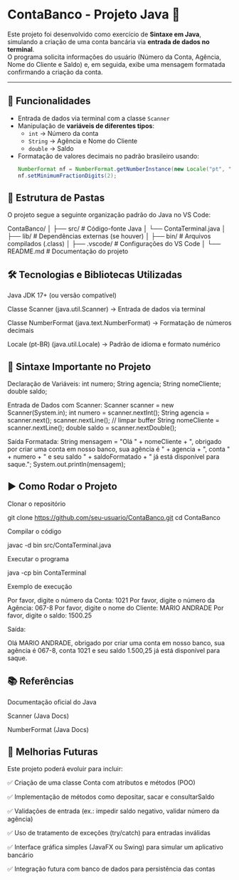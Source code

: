 # ContaBanco - Projeto Java 🚀

Este projeto foi desenvolvido como exercício de **Sintaxe em Java**, simulando a criação de uma conta bancária via **entrada de dados no terminal**.  
O programa solicita informações do usuário (Número da Conta, Agência, Nome do Cliente e Saldo) e, em seguida, exibe uma mensagem formatada confirmando a criação da conta.

---

## 📌 Funcionalidades
- Entrada de dados via terminal com a classe `Scanner`
- Manipulação de **variáveis de diferentes tipos**:
  - `int` → Número da conta
  - `String` → Agência e Nome do Cliente
  - `double` → Saldo
- Formatação de valores decimais no padrão brasileiro usando:
  ```java
  NumberFormat nf = NumberFormat.getNumberInstance(new Locale("pt", "BR"));
  nf.setMinimumFractionDigits(2);

## 📂 Estrutura de Pastas

O projeto segue a seguinte organização padrão do Java no VS Code:

ContaBanco/
│
├── src/                # Código-fonte Java
│   └── ContaTerminal.java
│
├── lib/                # Dependências externas (se houver)
│
├── bin/                # Arquivos compilados (.class)
│
├── .vscode/            # Configurações do VS Code
│
└── README.md           # Documentação do projeto

## 🛠️ Tecnologias e Bibliotecas Utilizadas

Java JDK 17+ (ou versão compatível)

Classe Scanner (java.util.Scanner) → Entrada de dados via terminal

Classe NumberFormat (java.text.NumberFormat) → Formatação de números decimais

Locale (pt-BR) (java.util.Locale) → Padrão de idioma e formato numérico

## 📖 Sintaxe Importante no Projeto

Declaração de Variáveis:
int numero;
String agencia;
String nomeCliente;
double saldo;

Entrada de Dados com Scanner:
Scanner scanner = new Scanner(System.in);
int numero = scanner.nextInt();
String agencia = scanner.next();
scanner.nextLine(); // limpar buffer
String nomeCliente = scanner.nextLine();
double saldo = scanner.nextDouble();

Saída Formatada:
String mensagem = "Olá " + nomeCliente +
                  ", obrigado por criar uma conta em nosso banco, sua agência é " +
                  agencia + ", conta " + numero +
                  " e seu saldo " + saldoFormatado +
                  " já está disponível para saque.";
System.out.println(mensagem);

## ▶️ Como Rodar o Projeto

Clonar o repositório

git clone https://github.com/seu-usuario/ContaBanco.git
cd ContaBanco


Compilar o código

javac -d bin src/ContaTerminal.java


Executar o programa

java -cp bin ContaTerminal


Exemplo de execução

Por favor, digite o número da Conta: 
1021
Por favor, digite o número da Agência: 
067-8
Por favor, digite o nome do Cliente: 
MARIO ANDRADE
Por favor, digite o saldo: 
1500.25


Saída:

Olá MARIO ANDRADE, obrigado por criar uma conta em nosso banco, sua agência é 067-8, conta 1021 e seu saldo 1.500,25 já está disponível para saque.

## 📚 Referências

Documentação oficial do Java

Scanner (Java Docs)

NumberFormat (Java Docs)

## 🚀 Melhorias Futuras

Este projeto poderá evoluir para incluir:

✅ Criação de uma classe Conta com atributos e métodos (POO)

✅ Implementação de métodos como depositar, sacar e consultarSaldo

✅ Validações de entrada (ex.: impedir saldo negativo, validar número da agência)

✅ Uso de tratamento de exceções (try/catch) para entradas inválidas

✅ Interface gráfica simples (JavaFX ou Swing) para simular um aplicativo bancário

✅ Integração futura com banco de dados para persistência das contas